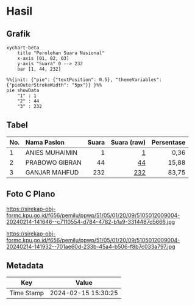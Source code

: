 # Hasil

## Grafik

```mermaid
xychart-beta
    title "Perolehan Suara Nasional"
    x-axis [01, 02, 03]
    y-axis "Suara" 0 --> 232
    bar [1, 44, 232]
```

```mermaid
%%{init: {"pie": {"textPosition": 0.5}, "themeVariables": {"pieOuterStrokeWidth": "5px"}} }%%
pie showData
    "1" : 1
    "2" : 44
    "3" : 232
```

## Tabel

| No. | Nama Paslon    | Suara | Suara (raw) | Persentase |
|:--- |:-------------- | -----:| -----------:| ----------:|
| 1   | ANIES MUHAIMIN | 1     | [1][p-1]    | 0,36       |
| 2   | PRABOWO GIBRAN | 44    | [44][p-2]   | 15,88      |
| 3   | GANJAR MAHFUD  | 232   | [232][p-3]  | 83,75      |


[p-1]: https://github.com/gigit-pemilu/pemilu-2024/blob/main/pilpres/hitung-suara/sub/51-bali/sub/05-klungkung/sub/01-nusa-penida/sub/2009-kutampi/sub/004-tps/sub/paslon-1.txt
[p-2]: https://github.com/gigit-pemilu/pemilu-2024/blob/main/pilpres/hitung-suara/sub/51-bali/sub/05-klungkung/sub/01-nusa-penida/sub/2009-kutampi/sub/004-tps/sub/paslon-2.txt
[p-3]: https://github.com/gigit-pemilu/pemilu-2024/blob/main/pilpres/hitung-suara/sub/51-bali/sub/05-klungkung/sub/01-nusa-penida/sub/2009-kutampi/sub/004-tps/sub/paslon-3.txt

## Foto C Plano

https://sirekap-obj-formc.kpu.go.id/f656/pemilu/ppwp/51/05/01/20/09/5105012009004-20240214-141646--c7110554-d784-4782-b1a9-3314487d5666.jpg

https://sirekap-obj-formc.kpu.go.id/f656/pemilu/ppwp/51/05/01/20/09/5105012009004-20240214-141932--701ae60d-233b-45a4-b506-f8b7c033a797.jpg


## Metadata

| Key        | Value               |
| ---------- | ------------------- |
| Time Stamp | 2024-02-15 15:30:25 |



